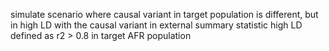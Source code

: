 simulate scenario where causal variant in target population is different, but in high LD with the causal variant in external summary statistic
	high LD defined as r2 > 0.8 in target AFR population 
